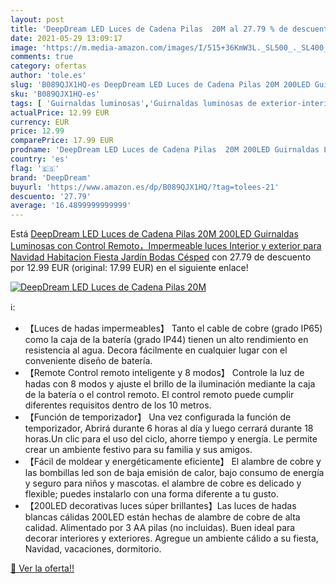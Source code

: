 ```yaml
---
layout: post
title: 'DeepDream LED Luces de Cadena Pilas  20M al 27.79 % de descuento'
date: 2021-05-29 13:09:17
image: 'https://m.media-amazon.com/images/I/515+36KmW3L._SL500_._SL400_.jpg'
comments: true
category: ofertas
author: 'tole.es'
slug: 'B089QJX1HQ-es DeepDream LED Luces de Cadena Pilas 20M 200LED Guirnaldas...'
sku: 'B089QJX1HQ-es'
tags: [ 'Guirnaldas luminosas','Guirnaldas luminosas de exterior-interior','Iluminación','deepdream','navidad', ]
actualPrice: 12.99 EUR
currency: EUR
price: 12.99
comparePrice: 17.99 EUR
prodname: 'DeepDream LED Luces de Cadena Pilas  20M 200LED Guirnaldas Luminosas con Control Remoto，Impermeable luces Interior y exterior para Navidad  Habitacion  Fiesta  Jardín  Bodas  Césped'
country: 'es'
flag: '🇪🇸'
brand: 'DeepDream'
buyurl: 'https://www.amazon.es/dp/B089QJX1HQ/?tag=tolees-21'
descuento: '27.79'
average: '16.4899999999999'
---
```


Está [DeepDream LED Luces de Cadena Pilas  20M 200LED Guirnaldas Luminosas con Control Remoto，Impermeable luces Interior y exterior para Navidad  Habitacion  Fiesta  Jardín  Bodas  Césped](https://www.amazon.es/dp/B089QJX1HQ/?tag=tolees-21) con 27.79 de descuento por 12.99 EUR (original: 17.99 EUR) en el siguiente enlace!

[![DeepDream LED Luces de Cadena Pilas  20M](https://m.media-amazon.com/images/I/515+36KmW3L._SL500_._SL400_.jpg)](https://www.amazon.es/dp/B089QJX1HQ/?tag=tolees-21)

ℹ️:

- 【Luces de hadas impermeables】 Tanto el cable de cobre (grado IP65) como la caja de la batería (grado IP44) tienen un alto rendimiento en resistencia al agua. Decora fácilmente en cualquier lugar con el conveniente diseño de batería.
- 【Remote Control remoto inteligente y 8 modos】 Controle la luz de hadas con 8 modos y ajuste el brillo de la iluminación mediante la caja de la batería o el control remoto. El control remoto puede cumplir diferentes requisitos dentro de los 10 metros.
- 【Función de temporizador】 Una vez configurada la función de temporizador, Abrirá durante 6 horas al día y luego cerrará durante 18 horas.Un clic para el uso del ciclo, ahorre tiempo y energía. Le permite crear un ambiente festivo para su familia y sus amigos.
- 【Fácil de moldear y energéticamente eficiente】 El alambre de cobre y las bombillas led son de baja emisión de calor, bajo consumo de energía y seguro para niños y mascotas. el alambre de cobre es delicado y flexible; puedes instalarlo con una forma diferente a tu gusto.
- 【200LED decorativas luces súper brillantes】Las luces de hadas blancas cálidas 200LED están hechas de alambre de cobre de alta calidad. Alimentado por 3 AA pilas (no incluidas). Buen ideal para decorar interiores y exteriores. Agregue un ambiente cálido a su fiesta, Navidad, vacaciones, dormitorio.

[🛒 Ver la oferta!!](https://www.amazon.es/dp/B089QJX1HQ/?tag=tolees-21)
